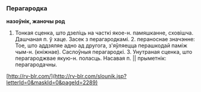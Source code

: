 ### Перагародка
**назоўнік, жаночы род**

1. Тонкая сценка, што дзеліць на часткі якое-н. памяшканне, сховішча. Дашчаная п. ў хаце. Засек з перагародкамі. 2. пераноснае значэнне: Тое, што аддзяляе адно ад другога, з'яўляецца перашкодай паміж чым-н. (кніжнае). Саслоўныя перагародкі. 3. Унутраная сценка, што перагароджвае якую-н. поласць. Насавая п. || прыметнік: перагародачны.

<a rel="author">[http://rv-blr.com/](http://rv-blr.com/slounik.jsp?letterId=0&maskId=0&pageId=2289)</a>
